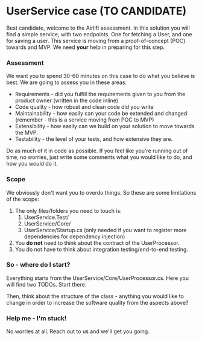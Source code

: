 # UserService case (TO CANDIDATE)
Best candidate, welcome to the Airlift assessment. In this solution you will find a simple service, with two endpoints.
One for fetching a User, and one for saving a user. This service is moving from a proof-of-concept (POC) towards and MVP.
We need **your** help in preparing for this step.

### Assessment

We want you to spend 30-60 minutes on this case to do what you believe is best. We are going to assess you in these areas:
- Requirements - did you fulfill the requirements given to you from the product owner (written in the code inline)
- Code quality - how robust and clean code did you write
- Maintainability - how easily can your code be extended and changed (remember - this is a service moving from POC to MVP)
- Extensibility - how easily can we build on your solution to move towards the MVP.
- Testability - the level of your tests, and how extensive they are.

Do as much of it in code as possible. If you feel like you're running out of time, no worries, just write some comments
what you would like to do, and how you would do it.

### Scope

We obviously don't want you to overdo things. So these are some limitations of the scope:
1. The only files/folders you need to touch is:
   1. UserService.Test/
   2. UserService/Core/
   3. UserService/Startup.cs (only needed if you want to register more dependencies for dependency injection)
2. You **do not** need to think about the contract of the UserProcessor.
3. You do not have to think about integration testing/end-to-end testing.

### So - where do I start?
Everything starts from the UserService/Core/UserProcessor.cs. Here you will find two TODOs. Start there.

Then, think about the structure of the class - anything you would like to change in order to increase the software quality from the aspects above?

### Help me - I'm stuck!
No worries at all. Reach out to us and we'll get you going.

